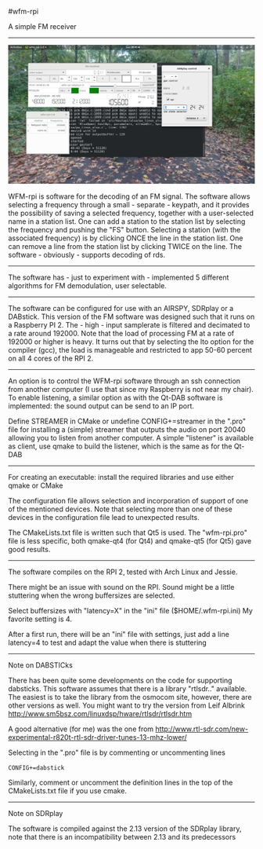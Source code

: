 #wfm-rpi

A simple FM receiver

---------------------------------------------------------------------------

![wfm-rpi](/wfm-rpi.png?raw=true)


WFM-rpi is software for the decoding of an FM signal.
The software allows selecting a frequency through a small - separate - keypath, and
it provides the possibility of saving a selected frequency, together with a user-selected name in a station list.
One can add a station to the  station list by selecting the frequency and pushing the "FS" button.
Selecting a station (with the associated frequency) is by clicking ONCE the line in the station list.
One can remove a line from the station list by clicking TWICE on the line.
The software - obviously - supports decoding of rds.

----------------------------------------------------------------------------

The software has - just to experiment with - implemented 5 different algorithms for FM demodulation, user selectable.

----------------------------------------------------------------------------

The software can be configured for use with an AIRSPY, SDRplay or a DABstick.
This version of the FM software was designed such that it
runs on a Raspberry PI 2. The - high - input samplerate
is filtered and decimated to a rate around 192000. Note that the
load of processing FM at a rate of 192000 or higher is heavy.
It turns out that by selecting the lto option for the compiler (gcc),
the load is manageable and restricted to app 50-60 percent
on all 4 cores of the RPI 2.

---------------------------------------------------------------------------

An option is to control the WFM-rpi software through an ssh connection
from another computer (I use that since my Raspberry is not near my chair).
To enable listening, a similar option as with the Qt-DAB software is
implemented: the sound output can be send to an IP port.

Define STREAMER in CMake or undefine CONFIG+=streamer in the ".pro" file
for installing a (simple) streamer that outputs the audio
on port 20040 allowing you to listen from another computer.
A simple "listener" is available as client, 
use qmake to build the listener, which is the same as for the Qt-DAB

---------------------------------------------------------------------------

For creating an executable: install the required libraries and use
either qmake or CMake

The configuration file allows selection and incorporation of support
of one of the mentioned devices. Note that selecting more than one
of these devices in the configuration file lead to unexpected results.

The CMakeLists.txt file is written such that Qt5 is used.
The "wfm-rpi.pro" file is less specific, both qmake-qt4 (for Qt4) and qmake-qt5 (for Qt5) gave good results.

--------------------------------------------------------------------------

The software compiles on the RPI 2, tested with Arch Linux and
Jessie.

There might be an issue with sound on the RPI. Sound might be a
little stuttering when the wrong buffersizes are selected.

Select buffersizes with "latency=X" in the "ini" file ($HOME/.wfm-rpi.ini)
My favorite setting is 4.

After a first run, there will be an "ini" file with settings,
just add a line
latency=4
to test and adapt the value when there is stuttering


------------------------------------------------------------------------
Note on DABSTICks

There has been quite some developments on the code for supporting dabsticks.
This software assumes that there is a library "rtlsdr.." available.
The easiest is to take the library from the osmocom site, however,
there are other versions as well.
You might want to try the version from Leif Albrink
http://www.sm5bsz.com/linuxdsp/hware/rtlsdr/rtlsdr.htm

A good alternative (for me) was the one from
http://www.rtl-sdr.com/new-experimental-r820t-rtl-sdr-driver-tunes-13-mhz-lower/

Selecting in the ".pro" file is by commenting or uncommenting lines

	CONFIG+=dabstick

Similarly, comment or uncomment the definition lines in the top of the
CMakeLists.txt file if you use cmake.

-----------------------------------------------------------------------------
Note on SDRplay

The software is compiled against the 2.13 version of the SDRplay library,
note that there is an incompatibility between 2.13 and its predecessors

